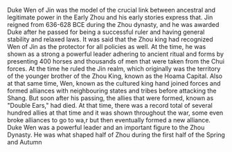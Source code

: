 Duke Wen of Jin was the model of the crucial link between ancestral and legitimate power in the Early Zhou and his early stories express that. Jin reigned from 636-628 BCE during the Zhou dynasty, and he was awarded Duke after he passed for being a successful ruler and having general stability and relaxed laws. It was said that the Zhou king had recognized Wen of Jin as the protector for all policies as well. At the time, he was shown as a strong a powerful leader adhering to ancient ritual and forms by presenting 400 horses and thousands of men that were taken from the Chui forces. At the time he ruled the Jin realm, which originally was the territory of the younger brother of the Zhou King, known as the Hoama Capital. Also at that same time, Wen, known as the cultured king hand joined forces and formed alliances with neighbouring states and tribes before attacking the Shang. But soon after his passing, the allies that were formed, known as "Double Ears," had died. At that time, there was a record total of several hundred allies at that time and it was shown throughout the war, some even broke alliances to go to wa,r but then eventually formed a new alliance. Duke Wen was a powerful leader and an important figure to the Zhou Dynasty. He was what shaped half of Zhou during the first half of the Spring and Autumn